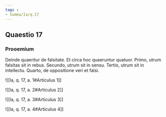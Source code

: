 ```yaml
---
tags : 
- Summa/Ia/q.17
---
```


## Quaestio 17

### Prooemium

Deinde quaeritur de falsitate. Et circa hoc quaeruntur quatuor. Primo, utrum falsitas sit in rebus. Secundo, utrum sit in sensu. Tertio, utrum sit in intellectu. Quarto, de oppositione veri et falsi.

![[Ia, q. 17, a. 1#Articulus 1]]

![[Ia, q. 17, a. 2#Articulus 2]]

![[Ia, q. 17, a. 3#Articulus 3]]

![[Ia, q. 17, a. 4#Articulus 4]]

